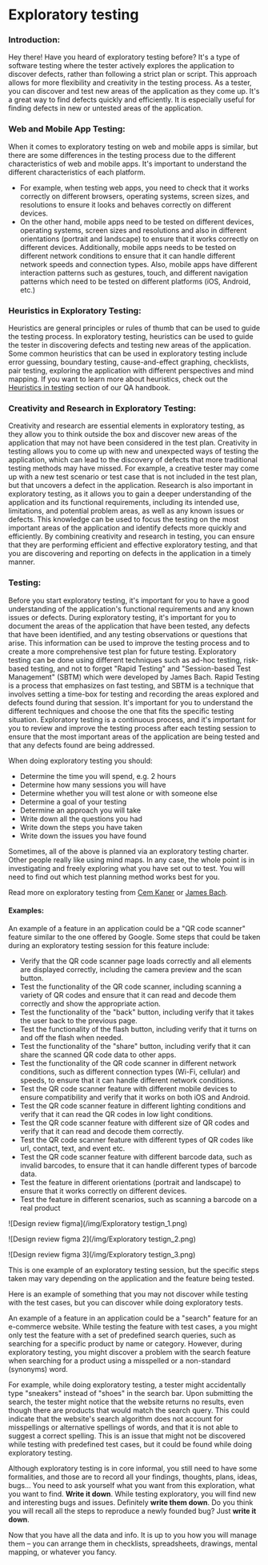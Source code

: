 # Exploratory testing

### Introduction:

Hey there! Have you heard of exploratory testing before? It's a type of software testing where the tester actively explores the application to discover defects, rather than following a strict plan or script. This approach allows for more flexibility and creativity in the testing process. As a tester, you can discover and test new areas of the application as they come up. It's a great way to find defects quickly and efficiently. It is especially useful for finding defects in new or untested areas of the application.

### Web and Mobile App Testing:

When it comes to exploratory testing on web and mobile apps is similar, but there are some differences in the testing process due to the different characteristics of web and mobile apps. It's important to understand the different characteristics of each platform. 

- For example, when testing web apps, you need to check that it works correctly on different browsers, operating systems, screen sizes, and resolutions to ensure it looks and behaves correctly on different devices. 
- On the other hand, mobile apps need to be tested on different devices, operating systems, screen sizes and resolutions and also in different orientations (portrait and landscape) to ensure that it works correctly on different devices. Additionally, mobile apps needs to be tested on different network conditions to ensure that it can handle different network speeds and connection types. Also, mobile apps have different interaction patterns such as gestures, touch, and different navigation patterns which need to be tested on different platforms (iOS, Android, etc.)

### Heuristics in Exploratory Testing:

Heuristics are general principles or rules of thumb that can be used to guide the testing process. In exploratory testing, heuristics can be used to guide the tester in discovering defects and testing new areas of the application. Some common heuristics that can be used in exploratory testing include error guessing, boundary testing, cause-and-effect graphing, checklists, pair testing, exploring the application with different perspectives and mind mapping. If you want to learn more about heuristics, check out the [Heuristics in testing](https://infinum.com/handbook/qa/testing/heuristics-in-testing) section of our QA handbook.

### Creativity and Research in Exploratory Testing:

Creativity and research are essential elements in exploratory testing, as they allow you to think outside the box and discover new areas of the application that may not have been considered in the test plan.
Creativity in testing allows you to come up with new and unexpected ways of testing the application, which can lead to the discovery of defects that more traditional testing methods may have missed. For example, a creative tester may come up with a new test scenario or test case that is not included in the test plan, but that uncovers a defect in the application.
Research is also important in exploratory testing, as it allows you to gain a deeper understanding of the application and its functional requirements, including its intended use, limitations, and potential problem areas, as well as any known issues or defects. This knowledge can be used to focus the testing on the most important areas of the application and identify defects more quickly and efficiently.
By combining creativity and research in testing, you can ensure that they are performing efficient and effective exploratory testing, and that you are discovering and reporting on defects in the application in a timely manner. 

### Testing:
Before you start exploratory testing, it's important for you to have a good understanding of the application's functional requirements and any known issues or defects.
During exploratory testing, it's important for you to document the areas of the application that have been tested, any defects that have been identified, and any testing observations or questions that arise. This information can be used to improve the testing process and to create a more comprehensive test plan for future testing.
Exploratory testing can be done using different techniques such as ad-hoc testing, risk-based testing, and not to forget "Rapid Testing" and "Session-based Test Management" (SBTM) which were developed by James Bach. Rapid Testing is a process that emphasizes on fast testing, and SBTM is a technique that involves setting a time-box for testing and recording the areas explored and defects found during that session. It's important for you to understand the different techniques and choose the one that fits the specific testing situation.
Exploratory testing is a continuous process, and it's important for you to review and improve the testing process after each testing session to ensure that the most important areas of the application are being tested and that any defects found are being addressed.

When doing exploratory testing you should:

- Determine the time you will spend, e.g. 2 hours
- Determine how many sessions you will have
- Determine whether you will test alone or with someone else
- Determine a goal of your testing
- Determine an approach you will take
- Write down all the questions you had
- Write down the steps you have taken
- Write down the issues you have found

Sometimes, all of the above is planned via an exploratory testing charter. Other people really like using mind maps. In any case, the whole point is in investigating and freely exploring what you have set out to test. You will need to find out which test planning method works best for you.

Read more on exploratory testing from [Cem Kaner](https://secureservercdn.net/198.71.189.51/13j.276.myftpupload.com/pdfs/QAIExploring.pdf) or [James Bach](https://www.satisfice.com/exploratory-testing).


#### Examples:

An example of a feature in an application could be a "QR code scanner" feature similar to the one offered by Google. Some steps that could be taken during an exploratory testing session for this feature include:

- Verify that the QR code scanner page loads correctly and all elements are displayed correctly, including the camera preview and the scan button.
- Test the functionality of the QR code scanner, including scanning a variety of QR codes and ensure that it can read and decode them correctly and show the appropriate action.
- Test the functionality of the "back" button, including verify that it takes the user back to the previous page.
- Test the functionality of the flash button, including verify that it turns on and off the flash when needed.
- Test the functionality of the "share" button, including verify that it can share the scanned QR code data to other apps.
- Test the functionality of the QR code scanner in different network conditions, such as different connection types (Wi-Fi, cellular) and speeds, to ensure that it can handle different network conditions.
- Test the QR code scanner feature with different mobile devices to ensure compatibility and verify that it works on both iOS and Android.
- Test the QR code scanner feature in different lighting conditions and verify that it can read the QR codes in low light conditions.
- Test the QR code scanner feature with different size of QR codes and verify that it can read and decode them correctly.
- Test the QR code scanner feature with different types of QR codes like url, contact, text, and event etc.
- Test the QR code scanner feature with different barcode data, such as invalid barcodes, to ensure that it can handle different types of barcode data.
- Test the feature in different orientations (portrait and landscape) to ensure that it works correctly on different devices.
- Test the feature in different scenarios, such as scanning a barcode on a real product 

![Design review figma](/img/Exploratory testign_1.png)

![Design review figma 2](/img/Exploratory testign_2.png)

![Design review figma 3](/img/Exploratory testign_3.png)

This is one example of an exploratory testing session, but the specific steps taken may vary depending on the application and the feature being tested.

Here is an example of something that you may not discover while testing with the test cases, but you can discover while doing exploratory tests.

An example of a feature in an application could be a "search" feature for an e-commerce website. While testing the feature with test cases, a you might only test the feature with a set of predefined search queries, such as searching for a specific product by name or category. However, during exploratory testing, you might discover a problem with the search feature when searching for a product using a misspelled or a non-standard (synonyms) word.

For example, while doing exploratory testing, a tester might accidentally type "sneakers" instead of "shoes" in the search bar. Upon submitting the search, the tester might notice that the website returns no results, even though there are products that would match the search query. This could indicate that the website's search algorithm does not account for misspellings or alternative spellings of words, and that it is not able to suggest a correct spelling. This is an issue that might not be discovered while testing with predefined test cases, but it could be found while doing exploratory testing.

Although exploratory testing is in core informal, you still need to have some formalities, and those are to record all your findings, thoughts, plans, ideas, bugs…
You need to ask yourself what you want from this exploration, what you want to find. **Write it down**.
While testing exploratory, you will find new and interesting bugs and issues. Definitely **write them down**.
Do you think you will recall all the steps to reproduce a newly founded bug? Just **write it down**.

Now that you have all the data and info. It is up to you how you will manage them – you can arrange them in checklists, spreadsheets, drawings, mental mapping, or whatever you fancy.